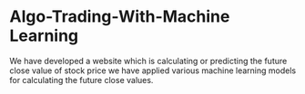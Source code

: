 # Algo-Trading-With-Machine Learning
 We have developed a website which is calculating or predicting the future close value of stock price we have applied various machine learning models for calculating the future close values.
